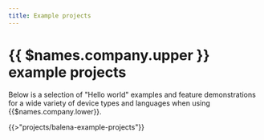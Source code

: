 ```yaml
---
title: Example projects
---
```


# {{ $names.company.upper }} example projects

Below is a selection of "Hello world" examples and feature demonstrations for a wide variety of device types and languages when using {{$names.company.lower}}.

{{>"projects/balena-example-projects"}}
